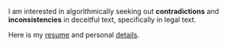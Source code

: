 I am interested in algorithmically seeking out **contradictions** and **inconsistencies** in deceitful text, specifically in legal text.

Here is my [resume](https://github.com/quantapix/qnarre.com/blob/main/qnarre.com/static/custom.pdf) and 
personal [details](https://github.com/quantapix/qnarre.com/blob/main/qnarre.com/static/custom.pdf).
